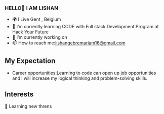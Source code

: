 ### HELLO👋 I AM LISHAN


- 🌍 I Live Gent , Belgium
- 🌱 I’m currently learning CODE with Full stack Development Program at Hack Your Future
- 🔭 I’m currently working on
-  📫 How to reach me:lishangebremariam16@gmail.com

## My Expectation

- Career opportunities:Learning to code can open up job opportunities and
i will increase my logical thinking and problem-solving skills.

## Interests
🔭 Learning new threns







